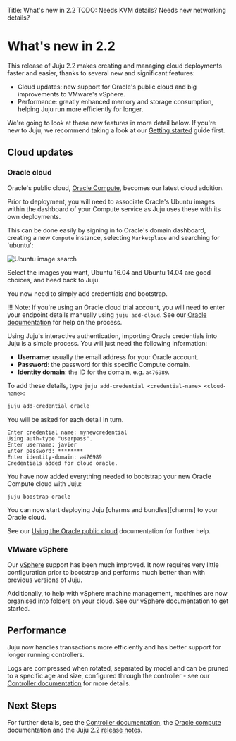 Title: What's new in 2.2
TODO: Needs KVM details?
      Needs new networking details?

# What's new in 2.2

This release of Juju 2.2 makes creating and managing cloud deployments faster
and easier, thanks to several new and significant features:

- Cloud updates: new support for Oracle's public cloud and big improvements to
  VMware's vSphere.
- Performance: greatly enhanced memory and storage consumption, helping Juju run
  more efficiently for longer.

We're going to look at these new features in more detail below. If you're new
to Juju, we recommend taking a look at our [Getting started][first] guide
first.
## Cloud updates

### Oracle cloud

Oracle's public cloud, [Oracle Compute][compute], becomes our latest cloud
addition.

Prior to deployment, you will need to associate Oracle's Ubuntu images within
the dashboard of your Compute service as Juju uses these with its own
deployments. 

This can be done easily by signing in to Oracle's domain dashboard, creating a
new `Compute` instance, selecting `Marketplace` and searching for 'ubuntu':

![Ubuntu image search](./media/oracle_create-instance-ubuntu.png)

Select the images you want, Ubuntu 16.04 and Ubuntu 14.04 are good choices, and
head back to Juju.

You now need to simply add credentials and bootstrap. 

!!! Note:
    If you're using an Oracle cloud trial account, you will need to enter your
    endpoint details manually using `juju add-cloud`. See our 
    [Oracle documentation][helporacle] for help on the process.

Using Juju's interactive authentication, importing Oracle credentials into Juju
is a simple process. You will just need the following information:

- **Username**: usually the email address for your Oracle account.
- **Password**: the password for this specific Compute domain.
- **Identity domain**: the ID for the domain, e.g. `a476989`.

To add these details, type `juju add-credential <credential-name> <cloud-name>`:

```bash
juju add-credential oracle
```

You will be asked for each detail in turn.

```no-highlight
Enter credential name: mynewcredential
Using auth-type "userpass".
Enter username: javier
Enter password: ********
Enter identity-domain: a476989
Credentials added for cloud oracle.
```

You have now added everything needed to bootstrap your new Oracle Compute cloud
with Juju:

```bash
juju boostrap oracle
```

You can now start deploying Juju [charms and bundles][charms] to your Oracle cloud.

See our [Using the Oracle public cloud][helporacle] documentation for further help.

### VMware vSphere

Our [vSphere][vmwarevsphere] support has been much improved. It now requires
very little configuration prior to bootstrap and performs much better than with
previous versions of Juju.

Additionally, to help with vSphere machine management, machines are now
organised into folders on your cloud. See our [vSphere][helpvmware]
documentation to get started.
 
## Performance 

Juju now handles transactions more efficiently and has better support for
longer running controllers.

Logs are compressed when rotated, separated by model and can be pruned to a
specific age and size, configured through the controller - see our [Controller
documentation][logs] for more details. 

## Next Steps

For further details, see the [Controller documentation][logs], the 
[Oracle compute][helporacle] documentation and the Juju 2.2 [release
notes][rnotes].

[first]: ./getting-started.html
[logs]: ./controllers-config.html
[vmwarevsphere]: http://www.vmware.com/products/vsphere.html
[helpvmware]: ./help-vmware.html
[compute]: https://cloud.oracle.com/en_US/compute
[charmstore]: https://jujucharms.com/store
[helporacle]: ./help-oracle.html
[rnotes]: ./reference-release-notes.html#juju_2.2.0
